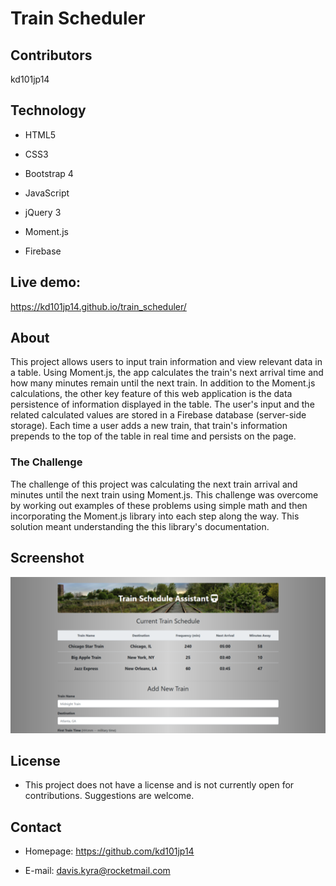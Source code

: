 # Train Scheduler

## Contributors

kd101jp14

## Technology

* HTML5

* CSS3

* Bootstrap 4

* JavaScript

* jQuery 3

* Moment.js

* Firebase

## Live demo:
https://kd101jp14.github.io/train_scheduler/

## About

This project allows users to input train information and view relevant data in a table. Using Moment.js, the app calculates the train's next arrival time and how many minutes remain until the next train. In addition to the Moment.js calculations, the other key feature of this web application is the data persistence of information displayed in the table. The user's input and the related calculated values are stored in a Firebase database (server-side storage). Each time a user adds a new train, that train's information prepends to the top of the table in real time and persists on the page.

### The Challenge

The challenge of this project was calculating the next train arrival and minutes until the next train using Moment.js.
This challenge was overcome by working out examples of these problems using simple math and then incorporating the Moment.js library into each step along the way. This solution meant understanding the this library's documentation.

## Screenshot
![Train Scheduler Screenshot](assets/images/train_screenshot.png)

## License

* This project does not have a license and is not currently open for contributions. Suggestions are welcome.

## Contact

* Homepage:  https://github.com/kd101jp14

* E-mail: davis.kyra@rocketmail.com
